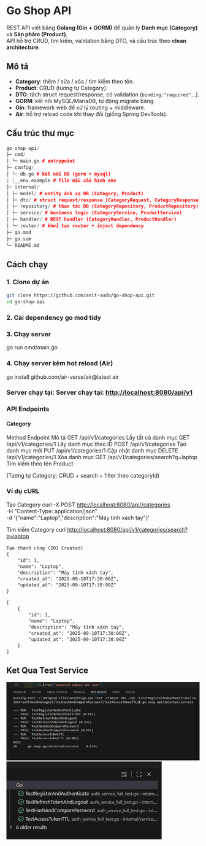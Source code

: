 # Go Shop API

REST API viết bằng **Golang (Gin + GORM)** để quản lý **Danh mục (Category)** và **Sản phẩm (Product)**.  
API hỗ trợ CRUD, tìm kiếm, validation bằng DTO, và cấu trúc theo **clean architecture**.

## Mô tả

- **Category**: thêm / sửa / xóa / tìm kiếm theo tên.
- **Product**: CRUD (tương tự Category).
- **DTO**: tách struct request/response, có validation (`binding:"required"`...).
- **GORM**: kết nối MySQL/MariaDB, tự động migrate bảng.
- **Gin**: framework web để xử lý routing + middleware.
- **Air**: hỗ trợ reload code khi thay đổi (giống Spring DevTools).

## Cấu trúc thư mục

```cc
go-shop-api/
├─ cmd/
│ └─ main.go # entrypoint
├─ config/
│ └─ db.go # kết nối DB (gorm + mysql)
| |__env.example # file mẫu cấu hình env
├─ internal/
│ ├─ model/ # entity ánh xạ DB (Category, Product)
│ ├─ dto/ # struct request/response (CategoryRequest, CategoryResponse)
│ ├─ repository/ # thao tác DB (CategoryRepository, ProductRepository)
│ ├─ service/ # business logic (CategoryService, ProductService)
│ ├─ handler/ # REST handler (CategoryHandler, ProductHandler)
│ └─ router/ # khởi tạo router + inject dependency
├─ go.mod
├─ go.sum
└─ README.md
```

## Cách chạy

### 1. Clone dự án

```bash
git clone https://github.com/anlt-sudo/go-shop-api.git
cd go-shop-api

```

### 2. Cài dependency go mod tidy

### 3. Chạy server

go run cmd/main.go

### 4. Chạy server kèm hot reload (Air)

go install github.com/air-verse/air@latest
air

### Server chạy tại: Server chạy tại: [http://localhost:8080/api/v1](http://localhost:8080/api/v1)

### API Endpoints

#### Category

Method Endpoint Mô tả
GET /api/v1/categories Lấy tất cả danh mục
GET /api/v1/categories/1 Lấy danh mục theo ID
POST /api/v1/categories Tạo danh mục mới
PUT /api/v1/categories/1 Cập nhật danh mục
DELETE /api/v1/categories/1 Xóa danh mục
GET /api/v1/categories/search?q=laptop Tìm kiếm theo tên
Product

(Tương tự Category: CRUD + search + filter theo categoryId)

### Ví dụ cURL

Tạo Category
curl -X POST [http://localhost:8080/api//categories](http://localhost:8080/api/v1/categories) \
 -H "Content-Type: application/json" \
 -d '{"name":"Laptop","description":"Máy tính xách tay"}'

Tìm kiếm Category
curl [http://localhost:8080/api/v1/categories/search?q=laptop](http://localhost:8080/api/v1/categories/search?q=laptop)

```Kết quả
Tạo thành công (201 Created)
{
    "id": 1,
    "name": "Laptop",
    "description": "Máy tính xách tay",
    "created_at": "2025-09-10T17:30:00Z",
    "updated_at": "2025-09-10T17:30:00Z"
}
```

```Tìm kiếm
[
    {
        "id": 1,
        "name": "Laptop",
        "description": "Máy tính xách tay",
        "created_at": "2025-09-10T17:30:00Z",
        "updated_at": "2025-09-10T17:30:00Z"
    }
]
```

## Ket Qua Test Service

![Test Service](./demo/testing_auth.png)
![Test Service](./demo/testing_result.png)
